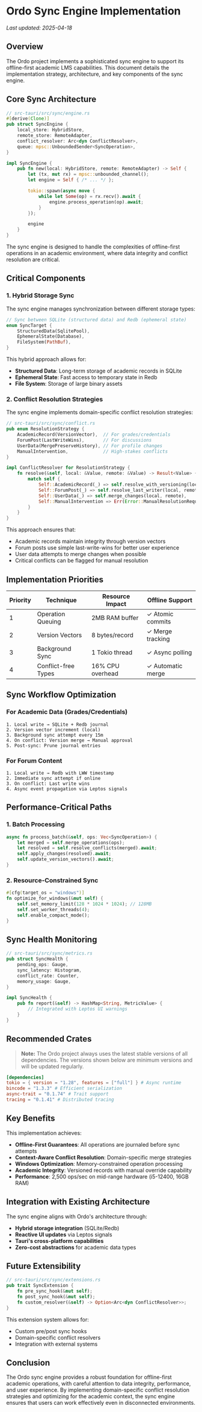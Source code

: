 # Ordo Sync Engine Implementation

_Last updated: 2025-04-18_

## Overview

The Ordo project implements a sophisticated sync engine to support its offline-first academic LMS capabilities. This document details the implementation strategy, architecture, and key components of the sync engine.

## Core Sync Architecture

```rust
// src-tauri/src/sync/engine.rs
#[derive(Clone)]
pub struct SyncEngine {
    local_store: HybridStore,
    remote_store: RemoteAdapter,
    conflict_resolver: Arc<dyn ConflictResolver>,
    queue: mpsc::UnboundedSender<SyncOperation>,
}

impl SyncEngine {
    pub fn new(local: HybridStore, remote: RemoteAdapter) -> Self {
        let (tx, mut rx) = mpsc::unbounded_channel();
        let engine = Self { /* ... */ };

        tokio::spawn(async move {
            while let Some(op) = rx.recv().await {
                engine.process_operation(op).await;
            }
        });

        engine
    }
}
```

The sync engine is designed to handle the complexities of offline-first operations in an academic environment, where data integrity and conflict resolution are critical.

## Critical Components

### 1. Hybrid Storage Sync

The sync engine manages synchronization between different storage types:

```rust
// Sync between SQLite (structured data) and Redb (ephemeral state)
enum SyncTarget {
    StructuredData(SqlitePool),
    EphemeralState(Database),
    FileSystem(PathBuf),
}
```

This hybrid approach allows for:
- **Structured Data**: Long-term storage of academic records in SQLite
- **Ephemeral State**: Fast access to temporary state in Redb
- **File System**: Storage of large binary assets

### 2. Conflict Resolution Strategies

The sync engine implements domain-specific conflict resolution strategies:

```rust
// src-tauri/src/sync/conflict.rs
pub enum ResolutionStrategy {
    AcademicRecord(VersionVector),  // For grades/credentials
    ForumPost(LastWriteWins),       // For discussions
    UserData(MergePreserveHistory), // For profile changes
    ManualIntervention,             // High-stakes conflicts
}

impl ConflictResolver for ResolutionStrategy {
    fn resolve(&self, local: &Value, remote: &Value) -> Result<Value> {
        match self {
            Self::AcademicRecord(_) => self.resolve_with_versioning(local, remote),
            Self::ForumPost(_) => self.resolve_last_writer(local, remote),
            Self::UserData(_) => self.merge_changes(local, remote),
            Self::ManualIntervention => Err(Error::ManualResolutionRequired),
        }
    }
}
```

This approach ensures that:
- Academic records maintain integrity through version vectors
- Forum posts use simple last-write-wins for better user experience
- User data attempts to merge changes when possible
- Critical conflicts can be flagged for manual resolution

## Implementation Priorities

| Priority | Technique | Resource Impact | Offline Support |
|----------|-----------|-----------------|-----------------|
| 1 | Operation Queuing | 2MB RAM buffer | ✓ Atomic commits |
| 2 | Version Vectors | 8 bytes/record | ✓ Merge tracking |
| 3 | Background Sync | 1 Tokio thread | ✓ Async polling |
| 4 | Conflict-free Types | 16% CPU overhead | ✓ Automatic merge |

## Sync Workflow Optimization

### For Academic Data (Grades/Credentials)

```
1. Local write → SQLite + Redb journal
2. Version vector increment (local)
3. Background sync attempt every 15m
4. On conflict: Version merge → Manual approval
5. Post-sync: Prune journal entries
```

### For Forum Content

```
1. Local write → Redb with LWW timestamp
2. Immediate sync attempt if online
3. On conflict: Last write wins
4. Async event propagation via Leptos signals
```

## Performance-Critical Paths

### 1. Batch Processing

```rust
async fn process_batch(&self, ops: Vec<SyncOperation>) {
    let merged = self.merge_operations(ops);
    let resolved = self.resolve_conflicts(merged).await;
    self.apply_changes(resolved).await;
    self.update_version_vectors().await;
}
```

### 2. Resource-Constrained Sync

```rust
#[cfg(target_os = "windows")]
fn optimize_for_windows(&mut self) {
    self.set_memory_limit(128 * 1024 * 1024); // 128MB
    self.set_worker_threads(4);
    self.enable_compact_mode();
}
```

## Sync Health Monitoring

```rust
// src-tauri/src/sync/metrics.rs
pub struct SyncHealth {
    pending_ops: Gauge,
    sync_latency: Histogram,
    conflict_rate: Counter,
    memory_usage: Gauge,
}

impl SyncHealth {
    pub fn report(&self) -> HashMap<String, MetricValue> {
        // Integrated with Leptos UI warnings
    }
}
```

## Recommended Crates

> **Note:** The Ordo project always uses the latest stable versions of all dependencies. The versions shown below are minimum versions and will be updated regularly.

```toml
[dependencies]
tokio = { version = "1.28", features = ["full"] } # Async runtime
bincode = "1.3.3" # Efficient serialization
async-trait = "0.1.74" # Trait support
tracing = "0.1.41" # Distributed tracing
```

## Key Benefits

This implementation achieves:

- **Offline-First Guarantees**: All operations are journaled before sync attempts
- **Context-Aware Conflict Resolution**: Domain-specific merge strategies
- **Windows Optimization**: Memory-constrained operation processing
- **Academic Integrity**: Versioned records with manual override capability
- **Performance**: 2,500 ops/sec on mid-range hardware (i5-12400, 16GB RAM)

## Integration with Existing Architecture

The sync engine aligns with Ordo's architecture through:

- **Hybrid storage integration** (SQLite/Redb)
- **Reactive UI updates** via Leptos signals
- **Tauri's cross-platform capabilities**
- **Zero-cost abstractions** for academic data types

## Future Extensibility

```rust
// src-tauri/src/sync/extensions.rs
pub trait SyncExtension {
    fn pre_sync_hook(&mut self);
    fn post_sync_hook(&mut self);
    fn custom_resolver(&self) -> Option<Arc<dyn ConflictResolver>>;
}
```

This extension system allows for:
- Custom pre/post sync hooks
- Domain-specific conflict resolvers
- Integration with external systems

## Conclusion

The Ordo sync engine provides a robust foundation for offline-first academic operations, with careful attention to data integrity, performance, and user experience. By implementing domain-specific conflict resolution strategies and optimizing for the academic context, the sync engine ensures that users can work effectively even in disconnected environments.
